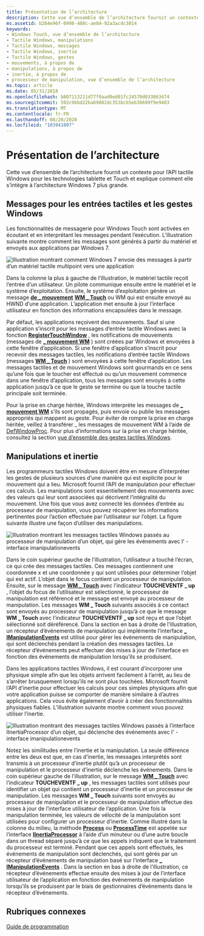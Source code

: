 ```yaml
---
title: Présentation de l’architecture
description: Cette vue d’ensemble de l’architecture fournit un contexte pour l’API tactile Windows pour les technologies tablette et Touch et explique comment elle s’intègre à l’architecture Windows 7 plus grande.
ms.assetid: b284e96f-0998-408c-ae84-92a3acdc3014
keywords:
- Windows Touch, vue d’ensemble de l’architecture
- Tactile Windows, manipulations
- Tactile Windows, messages
- Tactile Windows, inertie
- Tactile Windows, gestes
- mouvements, à propos de
- manipulations, à propos de
- inertie, à propos de
- processeur de manipulation, vue d’ensemble de l’architecture
ms.topic: article
ms.date: 05/31/2018
ms.openlocfilehash: b807113211d77f0aad0ed01fc24570d033063474
ms.sourcegitcommit: 592c9bbd22ba69802dc353bcb5eb30699f9e9403
ms.translationtype: MT
ms.contentlocale: fr-FR
ms.lasthandoff: 08/20/2020
ms.locfileid: "103941007"
---
```

# <a name="architectural-overview"></a>Présentation de l’architecture

Cette vue d’ensemble de l’architecture fournit un contexte pour l’API tactile Windows pour les technologies tablette et Touch et explique comment elle s’intègre à l’architecture Windows 7 plus grande.

## <a name="messages-for-windows-touch-input-and-gestures"></a>Messages pour les entrées tactiles et les gestes Windows

Les fonctionnalités de messagerie pour Windows Touch sont activées en écoutant et en interprétant les messages pendant l’exécution. L’illustration suivante montre comment les messages sont générés à partir du matériel et envoyés aux applications par Windows 7.

![Illustration montrant comment Windows 7 envoie des messages à partir d’un matériel tactile multipoint vers une application](images/wm-multitouch-messaging.png)

Dans la colonne la plus à gauche de l’illustration, le matériel tactile reçoit l’entrée d’un utilisateur. Un pilote communique ensuite entre le matériel et le système d’exploitation. Ensuite, le système d’exploitation génère un message [**de \_ mouvement**](wm-gesture.md) [**WM \_ Touch**](wm-touchdown.md) ou WM qui est ensuite envoyé au HWND d’une application. L’application met ensuite à jour l’interface utilisateur en fonction des informations encapsulées dans le message.

Par défaut, les applications reçoivent des mouvements. Sauf si une application s’inscrit pour les messages d’entrée tactile Windows avec la fonction [**RegisterTouchWindow**](/windows/desktop/api/winuser/nf-winuser-registertouchwindow) , les notifications de mouvements (messages de [**\_ mouvement WM**](wm-gesture.md) ) sont créées par Windows et envoyées à cette fenêtre d’application. Si une fenêtre d’application s’inscrit pour recevoir des messages tactiles, les notifications d’entrée tactile Windows (messages [**WM \_ Touch**](wm-touchdown.md) ) sont envoyées à cette fenêtre d’application. Les messages tactiles et de mouvement Windows sont gourmands en ce sens qu’une fois que le toucher est effectué ou qu’un mouvement commence dans une fenêtre d’application, tous les messages sont envoyés à cette application jusqu’à ce que le geste se termine ou que la touche tactile principale soit terminée.

Pour la prise en charge héritée, Windows interprète les messages de [**\_ mouvement WM**](wm-gesture.md) s’ils sont propagés, puis envoie ou publie les messages appropriés qui mappent au geste. Pour éviter de rompre la prise en charge héritée, veillez à transférer \_ les messages de mouvement WM à l’aide de [DefWindowProc](/windows/win32/api/winuser/nf-winuser-defwindowproca). Pour plus d’informations sur la prise en charge héritée, consultez la section [vue d’ensemble des gestes tactiles Windows](windows-touch-gestures-overview.md).

## <a name="manipulations-and-inertia"></a>Manipulations et inertie

Les programmeurs tactiles Windows doivent être en mesure d’interpréter les gestes de plusieurs sources d’une manière qui est explicite pour le mouvement qui a lieu. Microsoft fournit l’API de manipulation pour effectuer ces calculs. Les manipulations sont essentiellement des mouvements avec des valeurs qui leur sont associées qui décrivent l’intégralité du mouvement. Une fois que vous avez connecté les données d’entrée au processeur de manipulation, vous pouvez récupérer les informations pertinentes pour l’action effectuée par l’utilisateur sur l’objet. La figure suivante illustre une façon d’utiliser des manipulations.

![Illustration montrant les messages tactiles Windows passés au processeur de manipulation d’un objet, qui gère les événements avec l' \- interface imanipulationevents](images/manipulation-arch.png)

Dans le coin supérieur gauche de l’illustration, l’utilisateur a touché l’écran, ce qui crée des messages tactiles. Ces messages contiennent une coordonnée x et une coordonnée y qui sont utilisées pour déterminer l’objet qui est actif. L’objet dans le focus contient un processeur de manipulation. Ensuite, sur le message [**WM \_ Touch**](wm-touchdown.md) avec l’indicateur **TOUCHEVENTF \_ up** , l’objet du focus de l’utilisateur est sélectionné, le processeur de manipulation est référencé et le message est envoyé au processeur de manipulation. Les messages **WM \_ Touch** suivants associés à ce contact sont envoyés au processeur de manipulation jusqu’à ce que le message **WM \_ Touch** avec l’indicateur **TOUCHEVENTF \_ up** soit reçu et que l’objet sélectionné soit déréférencé. Dans la section en bas à droite de l’illustration, un récepteur d’événements de manipulation qui implémente l’interface [**\_ IManipulationEvents**](/windows/win32/api/manipulations/nn-manipulations-_imanipulationevents) est utilisé pour gérer les événements de manipulation, qui sont déclenchés pendant la création des messages tactiles. Le récepteur d’événements peut effectuer des mises à jour de l’interface en fonction des événements de manipulation lorsqu’ils se produisent.

Dans les applications tactiles Windows, il est courant d’incorporer une physique simple afin que les objets arrivent facilement à l’arrêt, au lieu de s’arrêter brusquement lorsqu’ils ne sont plus touchées. Microsoft fournit l’API d’inertie pour effectuer les calculs pour ces simples physiques afin que votre application puisse se comporter de manière similaire à d’autres applications. Cela vous évite également d’avoir à créer des fonctionnalités physiques fiables. L’illustration suivante montre comment vous pouvez utiliser l’inertie.

![Illustration montrant des messages tactiles Windows passés à l’interface IInertiaProcessor d’un objet, qui déclenche des événements avec l' \- interface imanipulationevents](images/inertia-arch.png)

Notez les similitudes entre l’inertie et la manipulation. La seule différence entre les deux est que, en cas d’inertie, les messages interprétés sont transmis à un processeur d’inertie plutôt qu’à un processeur de manipulation et le processeur d’inertie déclenche les événements. Dans le coin supérieur gauche de l’illustration, sur le message [**WM \_ Touch**](wm-touchdown.md) avec l’indicateur **TOUCHEVENTF \_ up** , les messages tactiles sont utilisés pour identifier un objet qui contient un processeur d’inertie et un processeur de manipulation. Les messages **WM \_ Touch** suivants sont envoyés au processeur de manipulation et le processeur de manipulation effectue des mises à jour de l’interface utilisateur de l’application. Une fois la manipulation terminée, les valeurs de vélocité de la manipulation sont utilisées pour configurer un processeur d’inertie. Comme illustré dans la colonne du milieu, la méthode [**Process**](/windows/desktop/api/manipulations/nf-manipulations-iinertiaprocessor-process) ou [**ProcessTime**](/windows/desktop/api/manipulations/nf-manipulations-iinertiaprocessor-processtime) est appelée sur l’interface [**IInertiaProcessor**](/windows/desktop/api/manipulations/nn-manipulations-iinertiaprocessor) à l’aide d’un minuteur ou d’une autre boucle dans un thread séparé jusqu’à ce que les appels indiquent que le traitement du processeur est terminé. Pendant que ces appels sont effectués, les événements de manipulation sont déclenchés, qui sont gérés par un récepteur d’événements de manipulation basé sur l’interface [**\_ IManipulationEvents**](/windows/win32/api/manipulations/nn-manipulations-_imanipulationevents) . Dans la section en bas à droite de l’illustration, ce récepteur d’événements effectue ensuite des mises à jour de l’interface utilisateur de l’application en fonction des événements de manipulation lorsqu’ils se produisent par le biais de gestionnaires d’événements dans le récepteur d’événements.

## <a name="related-topics"></a>Rubriques connexes

<dl> <dt>

[Guide de programmation](programming-guide.md)
</dt> </dl>

 

 